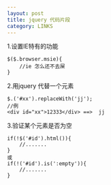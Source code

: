 ```yaml
---
layout: post
title: jquery 代码片段
category: LINKS
---
```


1.设置IE特有的功能
	
	$($.browser.msie){
		//ie 怎么还不去屎
	}

2.用jquery 代替一个元素

	$.('#xx').replaceWith('jj');
	//例
	<div id="xx">12333</div> ==>  jj

3.验证某个元素是否为空

	if(!$('#id').html()){
		//.......
	}
	或
	if(!('#id').is(':empty')){
		//.......
	}